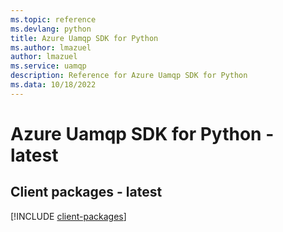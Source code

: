 ```yaml
---
ms.topic: reference
ms.devlang: python
title: Azure Uamqp SDK for Python
ms.author: lmazuel
author: lmazuel
ms.service: uamqp
description: Reference for Azure Uamqp SDK for Python
ms.data: 10/18/2022
---
```

# Azure Uamqp SDK for Python - latest

## Client packages - latest
[!INCLUDE [client-packages](uamqp-client-index.md)]